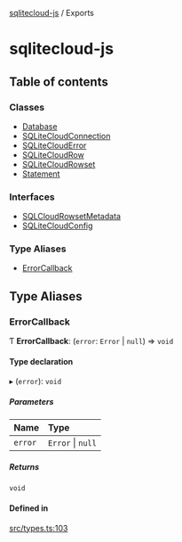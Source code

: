 [sqlitecloud-js](README.md) / Exports

# sqlitecloud-js

## Table of contents

### Classes

- [Database](classes/Database.md)
- [SQLiteCloudConnection](classes/SQLiteCloudConnection.md)
- [SQLiteCloudError](classes/SQLiteCloudError.md)
- [SQLiteCloudRow](classes/SQLiteCloudRow.md)
- [SQLiteCloudRowset](classes/SQLiteCloudRowset.md)
- [Statement](classes/Statement.md)

### Interfaces

- [SQLCloudRowsetMetadata](interfaces/SQLCloudRowsetMetadata.md)
- [SQLiteCloudConfig](interfaces/SQLiteCloudConfig.md)

### Type Aliases

- [ErrorCallback](modules.md#errorcallback)

## Type Aliases

### ErrorCallback

Ƭ **ErrorCallback**: (`error`: `Error` \| ``null``) => `void`

#### Type declaration

▸ (`error`): `void`

##### Parameters

| Name | Type |
| :------ | :------ |
| `error` | `Error` \| ``null`` |

##### Returns

`void`

#### Defined in

[src/types.ts:103](https://github.com/sqlitecloud/sqlitecloud-js/blob/dbbcde8/src/types.ts#L103)
